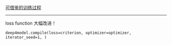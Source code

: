 [可借鉴的训练过程](https://robintibor.github.io/braindecode/notebooks/Trialwise_Decoding.html)

---

loss function 大幅改进！
```
deep4model.compile(loss=criterion, optimizer=optimizer, iterator_seed=1, )
```
